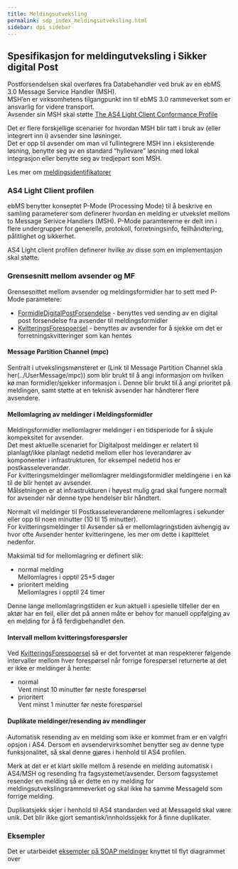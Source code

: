 ```yaml
---
title: Meldingsutveksling  
permalink: sdp_index_meldingsutveksling.html
sidebar: dpi_sidebar
---
```


## Spesifikasjon for meldingutveksling i Sikker digital Post

Postforsendelsen skal overføres fra Databehandler ved bruk av en ebMS
3.0 Message Service Handler (MSH).  
MSH’en er virksomhetens tilgangpunkt inn til ebMS 3.0 rammeverket som er
ansvarlig for videre transport.  
Avsender sin MSH skal støtte [The AS4 Light Client Conformance
Profile](http://docs.oasis-open.org/ebxml-msg/ebms/v3.0/profiles/AS4-profile/v1.0/os/AS4-profile-v1.0-os.html#__RefHeading__26166_1909778835)

Det er flere forskjellige scenarier for hvordan MSH blir tatt i bruk av
(eller integrert inn i) avsender sine løsninger.  
Det er opp til avsender om man vil fullintegrere MSH inn i eksisterende
løsning, benytte seg av en standard “hyllevare” løsning med lokal
integrasjon eller benytte seg av tredjepart som MSH.

Les mer om [meldingsidentifikatorer](../MeldingsIdentifikatorer.md)

### AS4 Light Client profilen

ebMS benytter konseptet P-Mode (Processing Mode) til å beskrive en
samling parameterer som definerer hvordan en melding er utvekslet mellom
to Message Serivce Handlers (MSH). P-Mode paramtererne er delt inn i
flere undergrupper for generelle, protokoll, forretningsinfo,
feilhåndtering, pålitlighet og sikkerhet.

AS4 Light client profilen definerer hvilke av disse som en
implementasjon skal støtte.

### Grensesnitt mellom avsender og MF

Grensesnittet mellom avsender og meldingsformidler har to sett med
P-Mode parametere:

  - [FormidleDigitalPostForsendelse](FormidleDigitalPostForsendelse.md) -
    benyttes ved sending av en digital post forsendelse fra avsender til
    meldingsformidler
  - [KvitteringsForespoersel](KvitteringsForespoersel.md) - benyttes av
    avsender for å sjekke om det er forretningskvitteringer som kan
    hentes

#### Message Partition Channel (mpc)

Sentralt i utvekslingsmønsteret er (Link til Message Partition Channel
skla her(../UserMessage/mpc)) som blir brukt til å angi informasjon om
hvilken kø man formidler/sjekker informasjon i. Denne blir brukt til å
angi prioritet på meldingen, samt støtte at en teknisk avsender har
håndterer flere avsendere.

#### Mellomlagring av meldinger i Meldingsformidler

Meldingsformidler mellomlagrer meldinger i en tidsperiode for å skjule
kompeksitet for avsender.  
Det mest aktuelle scenariet for Digitalpost meldinger er relatert til
planlagt/ikke planlagt nedetid mellom eller hos leverandører av
komponenter i infrastrukturen, for eksempel nedetid hos er
postkasseleverandør.  
For kvitteringsmeldinger mellomlagrer meldingsformidler meldingene i en
kø til de blir hentet av avsender.  
Målsetningen er at infrastrukturen i høyest mulig grad skal fungere
normalt for avsender når denne type hendelser blir håndtert.

Normalt vil meldinger til Postkasseleverandørene mellomlagres i sekunder
eller opp til noen minutter (10 til 15 minutter).  
For kvitteringsmeldinger til Avsender så er mellomlagringstiden avhengig
av hvor ofte Avsender henter kvitteringene, les mer om dette i
kapittelet nedenfor.

Maksimal tid for mellomlagring er definert slik:

  - normal melding  
    Mellomlagres i opptil 25+5 dager
  - prioritert melding  
    Mellomlagres i opptil 24 timer

Denne lange mellomlagringstiden er kun aktuell i spesielle tilfeller der
en aktør har en feil, eller det på annen måte er behov for manuell
oppfølging av en melding for å få ferdigbehandlet den.

#### Intervall mellom kvitteringsforespørsler

Ved [KvitteringsForespoersel](KvitteringsForespoersel.md) så er det
forventet at man respekterer følgende intervaller mellom hver
forespørsel når forrige forespørsel returnerte at det er ikke er
meldinger å hente:

  - normal  
    Vent minst 10 minutter før neste forespørsel
  - prioritert  
    Vent minst 1 minutter før neste forespørsel

#### Duplikate meldinger/resending av mendlinger

Automatisk resending av en melding som ikke er kommet fram er en valgfri
opsjon i AS4. Dersom en avsendervirksomhet benytter seg av denne type
funksjonalitet, så skal denne gjøres i henhold til AS4 profilen.

Merk at det er et klart skille mellom å resende en melding automatisk i
AS4/MSH og resending fra fagsystemet/avsender. Dersom fagsystemet
resender en melding så er dette en ny melding for
meldingsutvekslingsrammeverket og skal ikke ha samme MessageId som
forrige melding.

Duplikatsjekk skjer i henhold til AS4 standarden ved at MessageId skal
være unik. Det blir ikke gjort semantisk/innholdssjekk for å finne
duplikater.

### Eksempler

Det er utarbeidet [eksempler på SOAP meldinger](sdp_index_eksempler.html) knyttet til flyt
diagrammet over

